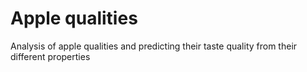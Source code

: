# Apple qualities
Analysis of apple qualities and predicting their taste quality from their different properties
